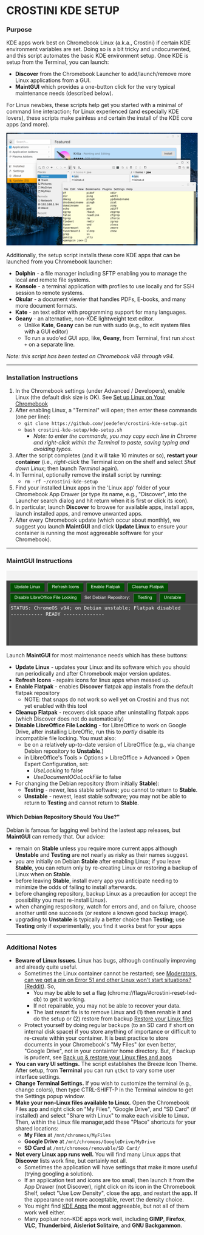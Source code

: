 # CROSTINI KDE SETUP #
### Purpose ###
KDE apps work best on Chromebook Linux (a.k.a., Crostini) if certain KDE environment variables are set.
Doing so is a bit tricky and undocumented, and this script automates the basic KDE environment setup.
Once KDE is setup from the Terminal, you can launch:
* **Discover** from the Chromebook Launcher to add/launch/remove more Linux applications from a GUI.
* **MaintGUI** which provides a one-button click for the very typical maintenance needs (described below).

For Linux newbies, these scripts help get you started with a minimal of command line interaction;
for Linux experienced (and especially KDE lovers),
these scripts make painless and certain the install of the KDE core apps (and more).

![KDEApps](images/Screenshot-KDEApps-2021-12-07.png)

Additionally, the setup script installs these core KDE apps that can be launched from you Chromebook launcher:
* **Dolphin** - a file manager including SFTP enabling you to manage the local and remote file systems.
* **Konsole** - a terminal application with profiles to use locally and for SSH session to remote systems.
* **Okular** - a document viewier that handles PDFs, E-books, and many more document formats.
* **Kate** - an text editor with programming support for many languages.
* **Geany** - an alternative, non-KDE lightweight text editor.
    * Unlike **Kate**, **Geany** can be run with sudo (e.g., to edit system files with a GUI editor)
    * To run a sudo'ed GUI app, like, **Geany**, from Terminal, first run `xhost +` on a separate line.

*Note: this script has been tested on Chromebook v88 through v94.*

---
### Installation Instructions ###

1. In the Chromebook settings (under Advanced / Developers), enable Linux (the default disk size is OK). See [Set up Linux on Your Chromebook](https://support.google.com/chromebook/answer/9145439?p=chromebook_linuxapps&b=hatch-signed-mp-v6keys&visit_id=637506510150436611-3956044416&rd=1)
1. After enabling Linux, a "Terminal" will open;  then enter these commands (one per line):
	* `git clone https://github.com/joedefen/crostini-kde-setup.git`
	* `bash crostini-kde-setup/kde-setup.sh`
		* *Note: to enter the commands, you may copy each line in Chrome and right-click within the Terminal to paste, saving typing and avoiding typos.*
1. After the script completes (and it will take 10 minutes or so), **restart your container** (i.e., *right-click* the Terminal icon on the shelf and select *Shut down Linux*; then launch *Terminal* again).
1. In Terminal, optionally remove the install script by running:
	* `rm -rf ~/crostini-kde-setup`
3. Find your installed Linux apps in the 'Linux app' folder of your Chromebook App Drawer (or type its name, e.g., "Discover", into the Launcher search dialog and hit return when it is first or click its icon).
4. In particular, launch **Discover** to browse for available apps, install apps, launch installed apps, and remove unwanted apps.
5. After every Chromebook update (which occur about monthly), we suggest you launch **MaintGUI** and click **Update Linux** to ensure your container is running the most aggreeable software for your Chromebook).

---
### MaintGUI Instructions ###

![KDEApps](images/Screenshot-Maint-GUI-2021-12-07.png)

Launch **MaintGUI** for most maintenance needs which has these buttons:
* **Update Linux** - updates your Linux and its software which you should run periodically
  and after Chromebook major version updates.
* **Refresh Icons** - repairs icons for linux apps when messed up.
* **Enable Flatpak** - enables **Discover** flatpak app installs from the default flatpak repository
	* NOTE: that snaps do not work so well yet on Crostini and thus not yet enabled with this tool
* **Cleanup Flatpak** - recovers disk space after uninstalling flatpak apps (which Discover does not do automatically)
* **Disable LibreOffice File Locking** - for LibreOffice to work on Google Drive, after installing LibreOffic, run  this to *partly* disable its incompatible file locking. You must also:
    * be on a relatively up-to-date version of LibreOffice (e.g., via change Debian repository to **Unstable**.)
    * in LibreOffice's Tools > Options > LibreOffice > Advanced > Open Expert Configuration, set:
        * *UseLocking* to false
        * *UseDocumentOOoLockFile* to false
* For changing the Debian repository (from initially **Stable**):
    * **Testing** - newer, less stable software; you cannot to return to **Stable**.
    * **Unstable** - newest, least stable software; you may not be able
      to return to **Testing** and cannot return to **Stable**.
#### Which Debian Repository Should You Use?"
Debian is famous for lagging well behind the lastest app releases, but **MaintGUI** can remedy that.  Our advice:
* remain on **Stable** unless you require more current apps although **Unstable** and **Testing** are not nearly as risky as their names suggest.
* you are initially on Debian **Stable** after enabling Linux; if you leave **Stable**,
  you can return only by re-creating Linux or restoring a backup of Linux when on **Stable**.
* before leaving **Stable**, install every app you anticipate needing to minimize the odds of failing to install afterwards.
* before changing repository, backup Linux as a precaution (or accept the possibility you must re-install Linux).
* when changing respository, watch for errors and, and on failure, choose another
  until one succeeds (or restore a known good backup image).
* upgrading to **Unstable** is typically a better choice than **Testing**;  use **Testing** only if
  experimentally, you find it works best for your apps

---
### Additional Notes ###
* **Beware of Linux Issues**.  Linux has bugs, although continually improving and already quite useful.
	* Sometimes the Linux container cannot be restarted; see [Moderators, can we get a pin on Error 51 and other Linux won't start situations?(Reddit)](https://www.reddit.com/r/Crostini/comments/ljdbck/moderators_can_we_get_a_pin_on_error_51_and_other/). So,
		* You may be able to set a flag (chrome://flags/#crostini-reset-lxd-db) to get it working.
		* If not repairable, you may not be able to recover your data.
		* The last resort fix is to remove Linux and (1) then renable it and do the setup or (2) restore from backup [Restore your Linux files](https://support.google.com/chromebook/answer/9592813?hl=en)
	* Protect yourself by doing regular backups (to an SD card if short on internal disk space) if you store anything of importance or difficult to re-create within your container.  It is best practice to store documents in your Chromebook's "My Files" (or even better, "Google Drive", not in your containter home directory.  But, if backup is prudent, see [Back up & restore your Linux files and apps](https://support.google.com/chromebook/answer/9592813?hl=en)
* **You can vary UI settings.** The script establishes the Breeze Icon Theme.  After setup, from **Terminal** you can run `qt5ct` to vary some user interface settings.
* **Change Terminal Settings.** If you wish to customize the terminal (e.g., change colors), then type CTRL-SHIFT-P in the Terminal window to get the Settings popup window.
* **Make your non-Linux files available to Linux.** Open the Chromebook Files app and right click on "My Files", "Google Drive", and "SD Card" (if installed) and select "Share with Linux" to make each visible to Linux. Then, within the Linux file manager,add these "Place" shortcuts for your shared locations:
	* **My Files** at `/mnt/chromeos/MyFiles`
	* **Google Drive** at `/mnt/chromeos/GoogleDrive/MyDrive`
	* **SD Card** at `/mnt/chromeos/removable/SD Card/`
* **Not every Linux app runs well.** You will find many Linux apps that **Discover** lists work fine, but certainly not all.
	* Sometimes the application will have settings that make it more useful (trying googling a solution).
	* If an application text and icons are too small, then launch it from the App Drawer (not Discover), right click on its icon in the Chromebook Shelf, select "Use Low Density", close the app, and restart the app.  If the appearance not more acceptable, revert the density choice.
	* You might find [KDE Apps](https://apps.kde.org/) the most aggreeable, but not all of them work well either.
	* Many popluar non-KDE apps work well, including **GIMP**, **Firefox**, **VLC**, **Thunderbird**, **Aisleriot Solitaire**, and **GNU Backgammon**.
